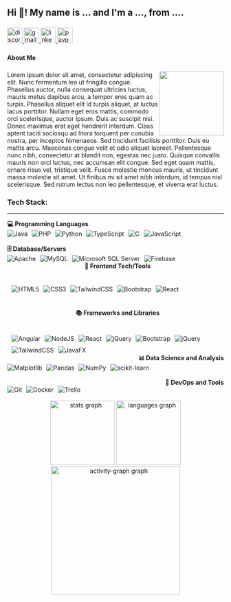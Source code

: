 <h2 align="left">Hi 👋! My name is ... and I'm a ..., from ....</h2>

###

<div align="left">
  <a href="yoenuts" target="_blank">
    <img src="https://img.shields.io/static/v1?message=Discord&logo=discord&label=&color=7289DA&logoColor=white&labelColor=&style=for-the-badge" height="35" alt="discord logo"  />
  </a>
  <a href="erleinureta@gmail.com" target="_blank">
    <img src="https://img.shields.io/static/v1?message=Gmail&logo=gmail&label=&color=D14836&logoColor=white&labelColor=&style=for-the-badge" height="35" alt="gmail logo"  />
  </a>
  <a href="https://www.linkedin.com/in/erleinureta/" target="_blank">
    <img src="https://img.shields.io/static/v1?message=LinkedIn&logo=linkedin&label=&color=0077B5&logoColor=white&labelColor=&style=for-the-badge" height="35" alt="linkedin logo"  />
  </a>
  <a href="https://www.paypal.com/paypalme/choweelin" target="_blank">
    <img src="https://img.shields.io/static/v1?message=PayPal&logo=paypal&label=&color=00457C&logoColor=white&labelColor=&style=for-the-badge" height="35" alt="paypal logo"  />
  </a>
</div>

###

<h4 align="left">About Me</h4>

###

<img align="right" height="150" src="https://media0.giphy.com/media/v1.Y2lkPTc5MGI3NjExMXA2dmtrbzBodTN5dXc0bjNlaXlxdXJ2cXVtY3BmOGlmMXpiNWk2cyZlcD12MV9pbnRlcm5hbF9naWZfYnlfaWQmY3Q9Zw/jnWMCLBfJb7CK4D8iY/giphy.webp"  />

###

<p align="left">
Lorem ipsum dolor sit amet, consectetur adipiscing elit. Nunc fermentum leo ut fringilla congue. Phasellus auctor, nulla consequat ultricies luctus, mauris metus dapibus arcu, a tempor eros quam ac turpis. Phasellus aliquet elit id turpis aliquet, at luctus lacus porttitor. Nullam eget eros mattis, commodo orci scelerisque, auctor ipsum. Duis ac suscipit nisi. Donec maximus erat eget hendrerit interdum. Class aptent taciti sociosqu ad litora torquent per conubia nostra, per inceptos himenaeos. Sed tincidunt facilisis porttitor. Duis eu mattis arcu. Maecenas congue velit et odio aliquet laoreet. Pellentesque nunc nibh, consectetur at blandit non, egestas nec justo. Quisque convallis mauris non orci luctus, nec accumsan elit congue. Sed eget quam mattis, ornare risus vel, tristique velit. Fusce molestie rhoncus mauris, ut tincidunt massa molestie sit amet. Ut finibus mi sit amet nibh interdum, id tempus nisl scelerisque. Sed rutrum lectus non leo pellentesque, et viverra erat luctus.</p>

###

### Tech Stack:
<hr>

<div align="left">
  <div>
    <strong>💻 Programming Languages</strong><br>
    <div style="display: flex; flex-wrap: wrap; gap: 10px;">
      <img src="https://img.shields.io/badge/java-%23ED8B00.svg?style=flat&logo=openjdk&logoColor=white" alt="Java"/>
      <img src="https://img.shields.io/badge/php-%23777BB4.svg?style=flat&logo=php&logoColor=white" alt="PHP"/>
      <img src="https://img.shields.io/badge/python-3670A0?style=flat&logo=python&logoColor=ffdd54" alt="Python"/>
      <img src="https://img.shields.io/badge/typescript-%23007ACC.svg?style=flat&logo=typescript&logoColor=white" alt="TypeScript"/>
      <img src="https://img.shields.io/badge/c-%2300599C.svg?style=flat&logo=c&logoColor=white" alt="C"/>
      <img src="https://img.shields.io/badge/javascript-%23323330.svg?style=flat&logo=javascript&logoColor=%23F7DF1E" alt="JavaScript"/>
    </div><br>
    <strong>🗄️ Database/Servers</strong><br>
    <div style="display: flex; flex-wrap: wrap; gap: 10px;">
      <img src="https://img.shields.io/badge/apache-%23D42029.svg?style=flat&logo=apache&logoColor=white" alt="Apache"/>
      <img src="https://img.shields.io/badge/mysql-4479A1.svg?style=flat&logo=mysql&logoColor=white" alt="MySQL"/>
      <img src="https://img.shields.io/badge/Microsoft%20SQL%20Server-CC2927?style=flat&logo=microsoft%20sql%20server&logoColor=white" alt="Microsoft SQL Server"/>
      <img src="https://img.shields.io/badge/firebase-%23039BE5.svg?style=flat&logo=firebase" alt="Firebase"/>
    </div>
  </div>

</div>

<div align="center">
  <div style="flex: 1; padding-left: 10px; display: flex; flex-direction: column; gap: 10px;">
    <strong>🎨 Frontend Tech/Tools</strong><br>
    <div style="display: flex; flex-wrap: wrap; gap: 10px;">
      <img src="https://img.shields.io/badge/html5-%23E34F26.svg?style=flat&logo=html5&logoColor=white" alt="HTML5"/>
      <img src="https://img.shields.io/badge/css3-%231572B6.svg?style=flat&logo=css3&logoColor=white" alt="CSS3"/>
      <img src="https://img.shields.io/badge/tailwindcss-%2338B2AC.svg?style=flat&logo=tailwind-css&logoColor=white" alt="TailwindCSS"/>
      <img src="https://img.shields.io/badge/bootstrap-%238511FA.svg?style=flat&logo=bootstrap&logoColor=white" alt="Bootstrap"/>
      <img src="https://img.shields.io/badge/react-%2320232a.svg?style=flat&logo=react&logoColor=%2361DAFB" alt="React"/>
    </div><br>
    <strong>📚 Frameworks and Libraries</strong><br>
    <div style="display: flex; flex-wrap: wrap; gap: 10px;">
      <img src="https://img.shields.io/badge/angular-%23DD0031.svg?style=flat&logo=angular&logoColor=white" alt="Angular"/>
      <img src="https://img.shields.io/badge/node.js-6DA55F?style=flat&logo=node.js&logoColor=white" alt="NodeJS"/>
      <img src="https://img.shields.io/badge/react-%2320232a.svg?style=flat&logo=react&logoColor=%2361DAFB" alt="React"/>
      <img src="https://img.shields.io/badge/jquery-%230769AD.svg?style=flat&logo=jquery&logoColor=white" alt="jQuery"/>
      <img src="https://img.shields.io/badge/bootstrap-%238511FA.svg?style=flat&logo=bootstrap&logoColor=white" alt="Bootstrap"/>
      <img src="https://img.shields.io/badge/jquery-%230769AD.svg?style=flat&logo=jquery&logoColor=white" alt="jQuery"/>
      <img src="https://img.shields.io/badge/tailwindcss-%2338B2AC.svg?style=flat&logo=tailwind-css&logoColor=white" alt="TailwindCSS"/>
      <img src="https://img.shields.io/badge/javafx-%23FF0000.svg?style=flat&logo=javafx&logoColor=white" alt="JavaFX"/>
    </div>
  </div>
  
</div>

<div align="right">
  <div>
    <strong>📊 Data Science and Analysis</strong><br>
    <div style="display: flex; flex-wrap: wrap; gap: 10px;">
      <img src="https://img.shields.io/badge/Matplotlib-%23ffffff.svg?style=flat&logo=Matplotlib&logoColor=black" alt="Matplotlib"/>
      <img src="https://img.shields.io/badge/pandas-%23150458.svg?style=flat&logo=pandas&logoColor=white" alt="Pandas"/>
      <img src="https://img.shields.io/badge/numpy-%23013243.svg?style=flat&logo=numpy&logoColor=white" alt="NumPy"/>
      <img src="https://img.shields.io/badge/scikit--learn-%23F7931E.svg?style=flat&logo=scikit-learn&logoColor=white" alt="scikit-learn"/>
    </div><br>
    <strong>🚀 DevOps and Tools</strong><br>
    <div style="display: flex; flex-wrap: wrap; gap: 10px;">
      <img src="https://img.shields.io/badge/git-%23F05033.svg?style=flat&logo=git&logoColor=white" alt="Git"/>
      <img src="https://img.shields.io/badge/docker-%230db7ed.svg?style=flat&logo=docker&logoColor=white" alt="Docker"/>
      <img src="https://img.shields.io/badge/Trello-%23026AA7.svg?style=flat&logo=Trello&logoColor=white" alt="Trello"/>
    </div>
  </div>

</div>

<br clear="both">

<div align="center">
  <img src="https://github-readme-stats.vercel.app/api?username=peachpanic&hide_title=false&hide_rank=false&show_icons=true&include_all_commits=true&count_private=true&disable_animations=false&theme=shades-of-purple&locale=en&hide_border=true&order=1" height="150" alt="stats graph"  />
  <img src="https://github-readme-stats.vercel.app/api/top-langs?username=peachpanic&locale=en&hide_title=false&layout=compact&card_width=320&langs_count=5&theme=shades-of-purple&hide_border=true&order=2" height="150" alt="languages graph"  />
  <img src="https://github-readme-activity-graph.vercel.app/graph?username=peachpanic&radius=16&theme=modern-lilac&area=true&order=5&hide_border=true&hide_title=true" height="300" alt="activity-graph graph"  />
</div>

###
